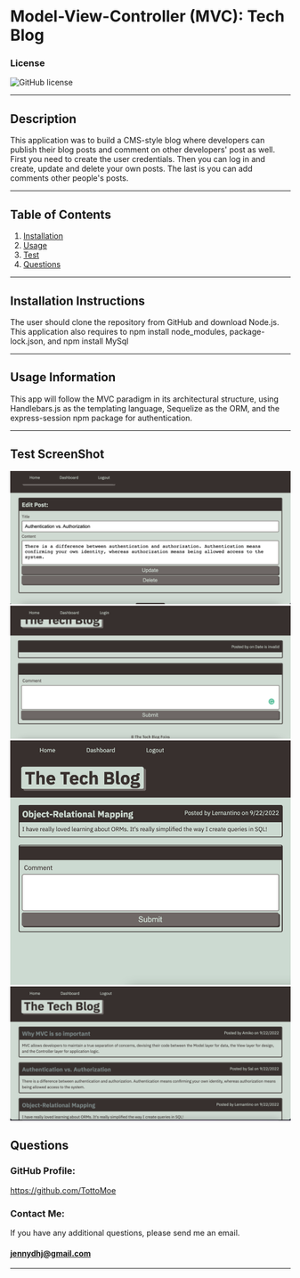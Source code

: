 # Model-View-Controller (MVC): Tech Blog

### License

![GitHub license](https://img.shields.io/badge/license-MIT-green.svg)

---

## Description

This application was to build a CMS-style blog where developers can publish their blog posts and comment on other developers' post as well. First you need to create the user credentials. Then you can log in and create, update and delete your own posts. The last is you can add comments other people's posts.

---

## Table of Contents

1. [Installation](#installation)
2. [Usage](#usage)
3. [Test](#test)
4. [Questions](#questions)

---

<a name="installation"></a>

## Installation Instructions

The user should clone the repository from GitHub and download Node.js. This application also requires to npm install node_modules, package-lock.json, and npm install MySql

---

<a name="usage"></a>

## Usage Information

This app will follow the MVC paradigm in its architectural structure, using Handlebars.js as the templating language, Sequelize as the ORM, and the express-session npm package for authentication.

---

<a name="test"></a>

## Test ScreenShot

![Screen-Shot](./ScreenShot1%20.png)
![Screen-Shot](./ScreenShot2.png)
![Screen-Shot](./ScreenShot3.png)
![Screen-Shot](./ScreenShot4.png)

<a name="questions"></a>

## Questions

### GitHub Profile:

https://github.com/TottoMoe

### Contact Me:

If you have any additional questions, please send me an email.

#### jennydhj@gmail.com

---
